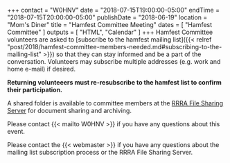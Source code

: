 +++
contact = "W0HNV"
date = "2018-07-15T19:00:00-05:00"
endTime = "2018-07-15T20:00:00-05:00"
publishDate = "2018-06-19"
location = "Mom's Diner"
title = "Hamfest Committee Meeting"
dates = [ "Hamfest Committee" ]
outputs = [ "HTML", "Calendar" ]
+++
Hamfest Committee volunteers are asked to [subscribe to the hamfest
mailing list]({{< relref "post/2018/hamfest-committee-members-needed.md#subscribing-to-the-mailing-list" >}})
so that they can stay informed and be a part of the
conversation. Volunteers may subscribe multiple addresses
(e.g. work and home e-mail) if desired.

**Returning volunteeers must re-resubscribe to the hamfest list to
confirm their participation.**

A shared folder is available to committee
members at the <a href="https://cloud.rrra.org" rel="nofollow">RRRA
File Sharing Server</a> for document sharing and archiving.

Please contact {{< mailto W0HNV >}} if you have any questions about this
event.

Please contact the {{< webmaster >}} if you have any questions about the
mailing list subscription process or the RRRA File Sharing Server.
